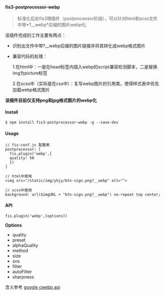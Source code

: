 #### fis3-postprocessor-webp

> 标准化后处fis3理插件（postprocessor阶段），可以针对html和scss文件中带*?__webp*后缀的图片webp化.

该插件完成的工作主要有两点：

- 识别出文件中带?__webp后缀的图片链接并将其转化成webp格式图片
- 兼容代码的处理：

  1.在html中：一是在head标签内插入webp的script兼容检测脚本，二是替换img为picture标签

  2.在scss中（实际是在css中）：复写webp图片的引用类，使得样式表中优先加载webp格式图片

**该插件目前仅支持png和jpg格式图片的webp化**

#### Install

```
$ npm install fis3-postprocessor-webp -g --save-dev
```

#### Usage

```
// fis-conf.js 配置表
postprocessor: [
  fis.plugin('webp',{
  quality: 50
  })
]

// html中使用
<img src="/static/img/yhjy/btn-sign.png?__webp" alt="">

// scss中使用
background: url($imgURL + "btn-sign.png?__webp") no-repeat top center;
```

#### API

```
fis.plugin('webp',[options])
```

**Options**

- quality
- preset
- alphaQuality
- method
- size
- sns
- filter
- autoFilter
- sharpness

含义参考 [google cwebp api](https://developers.google.com/speed/webp/docs/cwebp)
